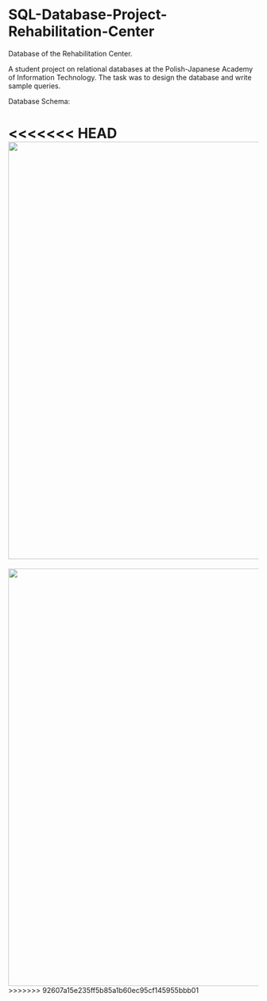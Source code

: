 # SQL-Database-Project-Rehabilitation-Center

Database of the Rehabilitation Center.

A student project on relational databases at the Polish-Japanese Academy of Information Technology. The task was to design the database and write sample queries.

Database Schema:

<<<<<<< HEAD
<img src="http://schoolstyle.pl/wp-content/uploads/2018/12/DatabaseModel.png" width="840">
=======
<img src="https://whitelistnews.com/wp-content/uploads/2018/08/DatabaseModel.png" width="840">
>>>>>>> 92607a15e235ff5b85a1b60ec95cf145955bbb01
